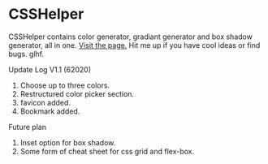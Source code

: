 # CSSHelper
CSSHelper contains color generator, gradiant generator and box shadow generator, all in one. <a href="https://ronaldwp.github.io/CSSHelper/">Visit the page.</a>
Hit me up if you have cool ideas or find bugs. glhf.

Update Log
V1.1 (62020)
1. Choose up to three colors.
2. Restructured color picker section.
3. favicon added.
4. Bookmark added.

Future plan
1. Inset option for box shadow.
2. Some form of cheat sheet for css grid and flex-box.


